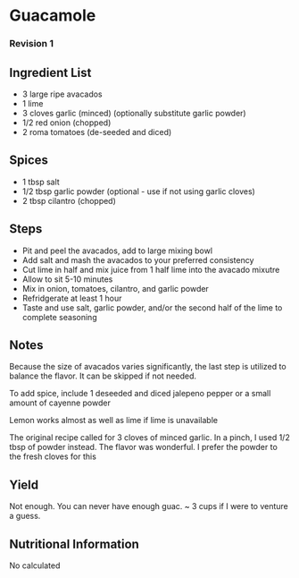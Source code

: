 # Guacamole

### Revision 1

## Ingredient List
- 3 large ripe avacados
- 1 lime
- 3 cloves garlic (minced) (optionally substitute garlic powder)
- 1/2 red onion (chopped)
- 2 roma tomatoes (de-seeded and diced)

## Spices
- 1 tbsp salt
- 1/2 tbsp garlic powder (optional - use if not using garlic cloves)
- 2 tbsp cilantro (chopped)

## Steps
* Pit and peel the avacados, add to large mixing bowl
* Add salt and mash the avacados to your preferred consistency
* Cut lime in half and mix juice from 1 half lime into the avacado mixutre
* Allow to sit 5-10 minutes
* Mix in onion, tomatoes, cilantro, and garlic powder
* Refridgerate at least 1 hour
* Taste and use salt, garlic powder, and/or the second half of the lime to complete seasoning

## Notes
Because the size of avacados varies significantly, the last step is utilized to balance the flavor. It can be skipped if not needed.

To add spice, include 1 deseeded and diced jalepeno pepper or a small amount of cayenne powder

Lemon works almost as well as lime if lime is unavailable

The original recipe called for 3 cloves of minced garlic. In a pinch, I used 1/2 tbsp of powder instead. The flavor was wonderful. I prefer the powder to the fresh cloves for this

## Yield
Not enough. You can never have enough guac.
~ 3 cups if I were to venture a guess.

## Nutritional Information
No calculated
